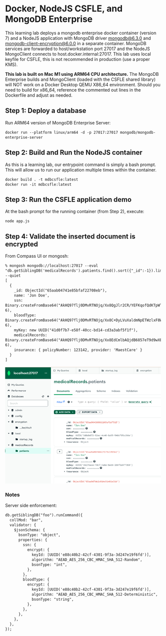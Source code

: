 # Docker, NodeJS CSFLE, and MongoDB Enterprise

This learning lab deploys a mongodb enterprise docker container (version 7) and a NodeJS application with MongoDB driver mongodb@6.3.0 and mongodb-client-encryption@6.0.0 in a separate container.  MongoDB services are forwarded to host/workstation port 27017 and the NodeJS MongoClient connects to host.docker.internal:27017.  This lab uses local keyfile for CSFLE, this is not recommended in production (use a proper KMS).

**This lab is built on Mac M1 using ARM64 CPU architecture.**  The MongoDB Enterprise builds and MongoClient (loaded with the CSFLE shared library) will NOT work on a Docker Desktop QEMU X86_64 environment.  Should you need to build for x86_64, reference the commented out lines in the Dockerfile and adjust as needed.

## Step 1: Deploy a database
Run ARM64 version of MongoDB Enterprise Server:

```
docker run --platform linux/arm64 -d -p 27017:27017 mongodb/mongodb-enterprise-server
```

## Step 2: Build and Run the NodeJS container
As this is a learning lab, our entrypoint command is simply a bash prompt.  This will allow us to run our application multiple times within the container.

```
docker build . -t mdbcsfle:latest
docker run -it mdbcsfle:latest
```

## Step 3: Run the CSFLE application demo

At the bash prompt for the running container (from Step 2), execute:
```
node app.js
```

## Step 4: Validate the inserted document is encrypted

From Compass UI or mongosh:
```
% mongosh mongodb://localhost:27017 --eval "db.getSiblingDB('medicalRecords').patients.find().sort({"_id":-1}).limit(1)" --quiet
[
  {
    _id: ObjectId("65aab04741e85bfaf22708eb"),
    name: 'Jon Doe',
    ssn: Binary.createFromBase64("AkHQ97flj0DMvRTNOjq/Xx8QgJlr2CR/YEFKqofQdKTpWTCi0LFdI8BDpjN26U8tUcNtvpI/YZeSrUXlJ78QnhgIO7ojWbkR4kZCbCjR725U5Q==", 6),
    bloodType: Binary.createFromBase64("AkHQ97flj0DMvRTNOjq/Xx8C+DyLVuXaldmNpETWzlxF8WfW9Y0f75JZTwTjx5EwLVlF0EZId6EHMY/PjsEVtitXtJYoUWGv6KiwNgWqkkm3oQ==", 6),
    myKey: new UUID("41d0f7b7-e58f-40cc-bd14-cd3a3abf5f1f"),
    medicalRecords: Binary.createFromBase64("AkHQ97flj0DMvRTNOjq/Xx8EdCmlbAQjdB6857eT9d9wXEtbXnAnwJWvhMr1zJJE4VqkhMIfZ5IqMes1cdh4McLbVnaWjeCX+2fYMS0e8qRBhd78CaoWpNNRZkY+zL1PaQ+VTfIfjQubkmTMBL2Ixxx4mNJVYtUU7SkmIVt0js5qBQ==", 6),
    insurance: { policyNumber: 123142, provider: 'MaestCare' }
  }
]
```

![Compass CSFLE Docs](./Compass-test.png)

### Notes
Server side enforcement:
```
db.getSiblingDB("foo").runCommand({
  collMod: "bar",
  validator: {
    $jsonSchema: {
      bsonType: "object",
      properties: {
        ssn: {
          encrypt: {
            keyId: [UUID('e88c40b2-42cf-4301-9f3a-3d247e19f6fd')],
            algorithm: "AEAD_AES_256_CBC_HMAC_SHA_512-Random",
            bsonType: "int",
          },
        },
        bloodType: {
          encrypt: {
            keyId: [UUID('e88c40b2-42cf-4301-9f3a-3d247e19f6fd')],
            algorithm: "AEAD_AES_256_CBC_HMAC_SHA_512-Deterministic",
            bsonType: "string",
          },
        },
      },
    },
  },
});
```